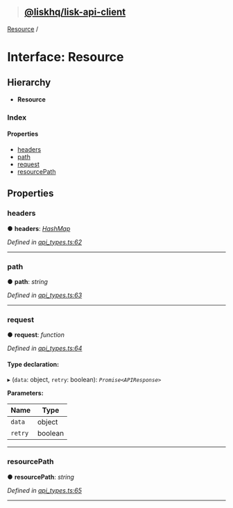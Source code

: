 > ## [@liskhq/lisk-api-client](../README.md)

[Resource](resource.md) /

# Interface: Resource

## Hierarchy

* **Resource**

### Index

#### Properties

* [headers](resource.md#headers)
* [path](resource.md#path)
* [request](resource.md#request)
* [resourcePath](resource.md#resourcepath)

## Properties

###  headers

● **headers**: *[HashMap](hashmap.md)*

*Defined in [api_types.ts:62](url)*

___

###  path

● **path**: *string*

*Defined in [api_types.ts:63](url)*

___

###  request

● **request**: *function*

*Defined in [api_types.ts:64](url)*

#### Type declaration:

▸ (`data`: object, `retry`: boolean): *`Promise<APIResponse>`*

**Parameters:**

Name | Type |
------ | ------ |
`data` | object |
`retry` | boolean |

___

###  resourcePath

● **resourcePath**: *string*

*Defined in [api_types.ts:65](url)*

___